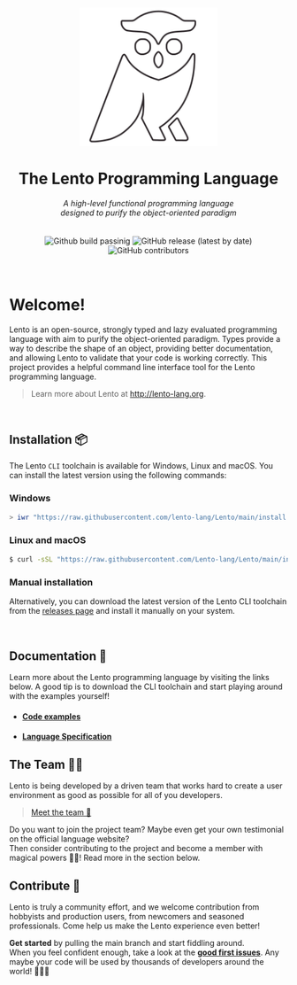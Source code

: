 <div align=center>
    <br><br>
    <img src="assets/logo_white.png" height=250px/>
    <h1>The Lento Programming Language</h1>
    <em>
        A high-level functional programming language<br>
        designed to purify the object-oriented paradigm
    </em>
    <br/>
    <br/>
    <br/>
    <img alt="Github build passinig" src="https://img.shields.io/badge/build-passing-brightgreen">
    <img alt="GitHub release (latest by date)" src="https://img.shields.io/github/v/release/Lento-Lang/Lento?style=flat-square">
    <img alt="GitHub contributors" src="https://img.shields.io/github/contributors/Lento-lang/Lento?style=flat-square">
</div>

<br/>
<br/>


# Welcome!

Lento is an open-source, strongly typed and lazy evaluated programming language with aim to purify the object-oriented paradigm.
Types provide a way to describe the shape of an object, providing better documentation, and allowing Lento to validate that your code is working correctly.
This project provides a helpful command line interface tool for the Lento programming language.

> Learn more about Lento at http://lento-lang.org.


<br/>

## Installation 📦

The Lento `CLI` toolchain is available for Windows, Linux and macOS.
You can install the latest version using the following commands:

### Windows
```powershell
> iwr "https://raw.githubusercontent.com/lento-lang/Lento/main/install.ps1" -useb | iex
```

### Linux and macOS
```bash
$ curl -sSL "https://raw.githubusercontent.com/Lento-lang/Lento/main/install.sh" | bash
```

### Manual installation
Alternatively, you can download the latest version of the Lento CLI toolchain from the [releases page](https://github.com/lento-lang/Lento/releases) and install it manually on your system.

<br>

## Documentation 📗

Learn more about the Lento programming language by visiting the links below. A good tip is to download the CLI toolchain and start playing around with the examples yourself!

* #### [Code examples](https://github.com/lento-lang/Lento-Core/tree/main/examples)
* #### [Language Specification](docs/language_specification_v1.pdf)

<!--* #### [Project euler solutions](doc/PROJECT_EULER.md)-->



##  The Team 👨‍💼


Lento is being developed by a driven team that works hard to create a user environment as good as possible for all of you developers.

>  [Meet the team 🙋‍](https://lento-lang.org/doc/team.php)

Do you want to join the project team? Maybe even get your own testimonial on the official language website?<br/>
Then consider contributing to the project and become a member with magical powers 🧙‍♂️! Read more in the section below.


## Contribute 🌟

Lento is truly a community effort, and we welcome contribution from hobbyists and production users, from newcomers and seasoned professionals. Come help us make the Lento experience even better!

**Get started** by pulling the main branch and start fiddling around.<br/>
When you feel confident enough, take a look at the **[good first issues](https://github.com/Lento-lang/Lento/issues?q=is%3Aopen+is%3Aissue+label%3A%22good+first+issue%22)**.
Any maybe your code will be used by thousands of developers around the world! 💪🎉🎊

